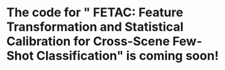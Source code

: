 # The code for " FETAC: Feature Transformation and Statistical Calibration for Cross-Scene Few-Shot Classification" is coming soon!
